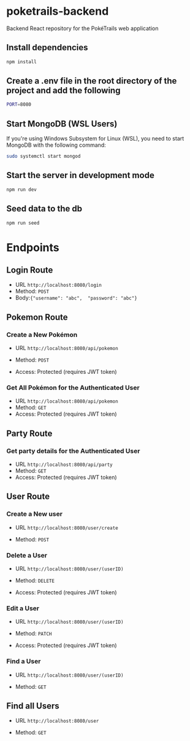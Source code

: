 # poketrails-backend

Backend React repository for the PokéTrails web application

## Install dependencies

```sh
npm install
```

## Create a .env file in the root directory of the project and add the following

```sh
PORT=8080
```

## Start MongoDB (WSL Users)

If you're using Windows Subsystem for Linux (WSL), you need to start MongoDB with the following command:

```sh
sudo systemctl start mongod
```

## Start the server in development mode

```sh
npm run dev
```

## Seed data to the db

```sh
npm run seed
```

# Endpoints

## Login Route

- URL `http://localhost:8080/login`
- Method: `POST`
- Body:`{"username": "abc",  "password": "abc"}`

## Pokemon Route

### Create a New Pokémon

- URL `http://localhost:8080/api/pokemon`

- Method: `POST`
- Access: Protected (requires JWT token)

### Get All Pokémon for the Authenticated User

- URL `http://localhost:8080/api/pokemon`
- Method: `GET`
- Access: Protected (requires JWT token)

## Party Route

### Get party details for the Authenticated User

- URL `http://localhost:8080/api/party`
- Method: `GET`
- Access: Protected (requires JWT token)

## User Route

### Create a New user
- URL `http://localhost:8080/user/create`

- Method: `POST`

### Delete a User
- URL `http://localhost:8080/user/(userID)`

- Method: `DELETE`

- Access: Protected (requires JWT token)

### Edit a User
- URL `http://localhost:8080/user/(userID)`

- Method: `PATCH`

- Access: Protected (requires JWT token)

### Find a User
- URL `http://localhost:8080/user/(userID)`

- Method: `GET`

## Find all Users
- URL `http://localhost:8080/user`

- Method: `GET`